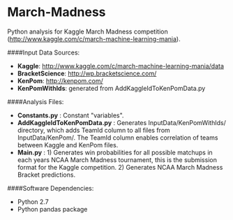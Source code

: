 March-Madness
=============

Python analysis for Kaggle March Madness competition (http://www.kaggle.com/c/march-machine-learning-mania).

####Input Data Sources:
- **Kaggle**: http://www.kaggle.com/c/march-machine-learning-mania/data
- **BracketScience**: http://wp.bracketscience.com/
- **KenPom**: http://kenpom.com/
- **KenPomWithIds**: generated from AddKaggleIdToKenPomData.py

####Analysis Files:
- **Constants.py** : Constant "variables".
- **AddKaggleIdToKenPomData.py** : Generates InputData/KenPomWithIds/ directory, which adds TeamId column to all files from InputData/KenPom/. The TeamId column enables correlation of teams between Kaggle and KenPom files.
- **Main.py** : 1) Generates win probabilities for all possible matchups in each years NCAA March Madness tournament, this is the submission format for the Kaggle competition. 2) Generates NCAA March Madness Bracket predictions.

####Software Dependencies:
- Python 2.7
- Python pandas package
